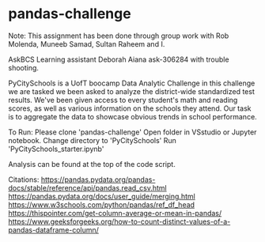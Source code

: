 # pandas-challenge
Note: This assignment has been done through group work with Rob Molenda, Muneeb Samad, Sultan Raheem and I.

AskBCS Learning assistant Deborah Aiana ask-306284 with trouble shooting. 

PyCitySchools is a UofT boocamp Data Analytic Challenge in this challenge we are tasked we been asked to analyze the district-wide standardized test results. We've been given access to every student's math and reading scores, as well as various information on the schools they attend. Our task is to aggregate the data to showcase obvious trends in school performance.

To Run:
Please clone 'pandas-challenge'
Open folder in VSstudio or Jupyter notebook.
Change directory to 'PyCitySchools'
Run 'PyCitySchools_starter.ipynb'

Analysis can be found at the top of the code script. 

Citations:
https://pandas.pydata.org/pandas-docs/stable/reference/api/pandas.read_csv.html
https://pandas.pydata.org/docs/user_guide/merging.html
https://www.w3schools.com/python/pandas/ref_df_head
https://thispointer.com/get-column-average-or-mean-in-pandas/
https://www.geeksforgeeks.org/how-to-count-distinct-values-of-a-pandas-dataframe-column/


